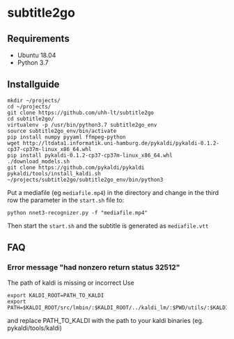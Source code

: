 # subtitle2go

## Requirements
+ Ubuntu 18.04
+ Python 3.7

## Installguide
```
mkdir ~/projects/
cd ~/projects/
git clone https://github.com/uhh-lt/subtitle2go
cd subtitle2go/
virtualenv -p /usr/bin/python3.7 subtitle2go_env
source subtitle2go_env/bin/activate
pip install numpy pyyaml ffmpeg-python
wget http://ltdata1.informatik.uni-hamburg.de/pykaldi/pykaldi-0.1.2-cp37-cp37m-linux_x86_64.whl
pip install pykaldi-0.1.2-cp37-cp37m-linux_x86_64.whl
./download_models.sh
git clone https://github.com/pykaldi/pykaldi
pykaldi/tools/install_kaldi.sh ~/projects/subtitle2go/subtitle2go_env/bin/python3
```
Put a mediafile (eg `mediafile.mp4`) in the directory and change in the third row the parameter in the `start.sh` file to:
```
python nnet3-recognizer.py -f "mediafile.mp4"
```
Then start the `start.sh` and the subtitle is generated as `mediafile.vtt`

## FAQ

### Error message "had nonzero return status 32512"
The path of kaldi is missing or incorrect
Use
```
export KALDI_ROOT=PATH_TO_KALDI
export PATH=$KALDI_ROOT/src/lmbin/:$KALDI_ROOT/../kaldi_lm/:$PWD/utils/:$KALDI_ROOT/src/bin:$KALDI_ROOT/tools/openfst/bin:$KALDI_ROOT/src/fstbin/:$KALDI_ROOT/src/gmmbin/:$KALDI_ROOT/src/featbin/:$KALDI_ROOT/src/lm/:$KALDI_ROOT/src/sgmmbin/:$KALDI_ROOT/src/sgmm2bin/:$KALDI_ROOT/src/fgmmbin/:$KALDI_ROOT/src/latbin/:$KALDI_ROOT/src/nnetbin:$KALDI_ROOT/src/nnet2bin/:$KALDI_ROOT/src/online2bin/:$KALDI_ROOT/src/ivectorbin/:$KALDI_ROOT/src/kwsbin:$KALDI_ROOT/src/nnet3bin:$KALDI_ROOT/src/chainbin:$KALDI_ROOT/tools/sph2pipe_v2.5/:$KALDI_ROOT/src/rnnlmbin:$PWD:$PATH
```
and replace PATH_TO_KALDI with the path to your kaldi binaries (eg. pykaldi/tools/kaldi)